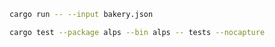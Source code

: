 

```bash
cargo run -- --input bakery.json
```


```bash
cargo test --package alps --bin alps -- tests --nocapture
```